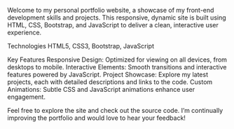 Welcome to my personal portfolio website, a showcase of my front-end development skills and projects. This responsive, dynamic site is built using HTML, CSS, Bootstrap, and JavaScript to deliver a clean, interactive user experience.

Technologies
HTML5, CSS3, Bootstrap, JavaScript

Key Features
Responsive Design: Optimized for viewing on all devices, from desktops to mobile.
Interactive Elements: Smooth transitions and interactive features powered by JavaScript.
Project Showcase: Explore my latest projects, each with detailed descriptions and links to the code.
Custom Animations: Subtle CSS and JavaScript animations enhance user engagement.

Feel free to explore the site and check out the source code. I’m continually improving the portfolio and would love to hear your feedback!
